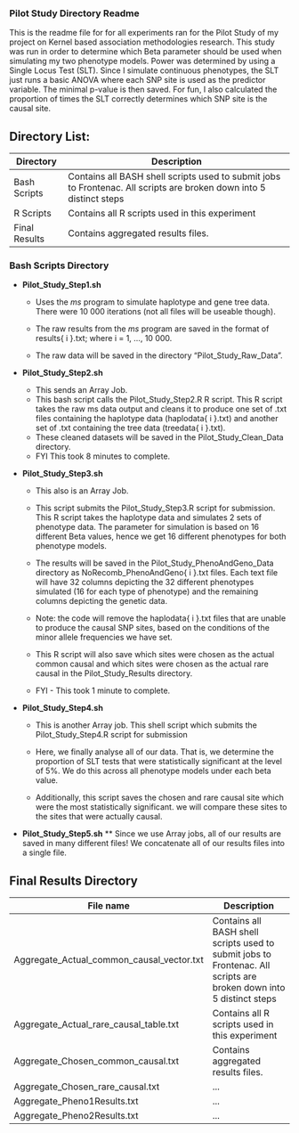 ### Pilot Study Directory Readme
This is the readme file for for all experiments ran for the Pilot Study of my project on Kernel based association methodologies research. This study was run in order to determine which Beta parameter should be used when simulating my two phenotype models. Power was determined by using a Single Locus Test (SLT). Since I simulate continuous phenotypes, the SLT just runs a basic ANOVA where each SNP site is used as the predictor variable. The minimal p-value is then saved. For fun, I also calculated the proportion of times the SLT correctly determines which SNP site is the causal site.

## Directory List:

Directory | Description
--------- | ---------
Bash Scripts | Contains all BASH shell scripts used to submit jobs to Frontenac. All scripts are broken down into 5 distinct steps
R Scripts | Contains all R scripts used in this experiment
Final Results | Contains aggregated results files.


### Bash Scripts Directory

* __Pilot_Study_Step1.sh__
  * Uses the *ms* program to simulate haplotype and gene tree data. There were 10 000 iterations (not all files will be useable though).
  * The raw results from the _ms_ program are saved in the format of results{ i }.txt;
  where i = 1, …, 10 000. 
  
  * The raw data will be saved in the directory “Pilot_Study_Raw_Data”.


* __Pilot_Study_Step2.sh__
  * This sends an Array Job.
  * This bash script calls the Pilot_Study_Step2.R R script. This R script takes the raw ms data output and cleans it to produce one set of .txt files containing the haplotype data (haplodata{ i }.txt) and another set of .txt containing the tree data (treedata{ i }.txt).
  * These cleaned datasets will be saved in the Pilot_Study_Clean_Data directory.
  * FYI This took 8 minutes to complete.


* __Pilot_Study_Step3.sh__
  * This also is an Array Job. 
  * This script submits the Pilot_Study_Step3.R script for submission. This R script takes the haplotype data and simulates 2 sets of phenotype data. The parameter for simulation is based on 16 different Beta values, hence we get 16 different phenotypes for both phenotype models. 
  * The results will be saved in the Pilot_Study_PhenoAndGeno_Data directory as NoRecomb_PhenoAndGeno{ i }.txt files. Each text file will have 32 columns depicting the 32 different phenotypes simulated (16 for each type of phenotype) and the remaining columns depicting the genetic data.
 
  * Note: the code will remove the haplodata{ i }.txt files that are unable to produce the causal SNP sites, based on the conditions of the minor allele frequencies we have set.
  
  * This R script will also save which sites were chosen as the actual common causal and which sites were chosen as the actual rare causal in the Pilot_Study_Results directory.
  
  * FYI - This took 1 minute to complete.


* __Pilot_Study_Step4.sh__
  * This is another Array job.  This shell script which submits the Pilot_Study_Step4.R script for submission
  
  * Here, we finally analyse all of our data. That is, we determine the proportion of SLT tests that were statistically significant at the level of 5%. We do this across all phenotype models under each beta value.
  
  * Additionally, this script saves the chosen and rare causal site which were the most statistically significant. we will compare these sites to the sites that were actually causal.


* __Pilot_Study_Step5.sh__
  ** Since we use Array jobs, all of our results are saved in many different files! We concatenate all of our results files into a single file. 


## Final Results Directory

File name | Description
--------- | ---------
Aggregate_Actual_common_causal_vector.txt | Contains all BASH shell scripts used to submit jobs to Frontenac. All scripts are broken down into 5 distinct steps
Aggregate_Actual_rare_causal_table.txt | Contains all R scripts used in this experiment
Aggregate_Chosen_common_causal.txt | Contains aggregated results files.
Aggregate_Chosen_rare_causal.txt | ...
Aggregate_Pheno1Results.txt | ...
Aggregate_Pheno2Results.txt | ...
